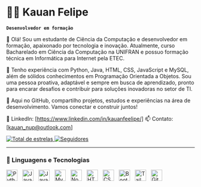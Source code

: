 # 👨‍💻 Kauan Felipe

**`Desenvolvedor em formação`**

👋 Olá! Sou um estudante de Ciência da Computação e desenvolvedor em formação, apaixonado por tecnologia e inovação. Atualmente, curso Bacharelado em Ciência da Computação na UNIFRAN e possuo formação técnica em Informática para Internet pela ETEC.

🚀 Tenho experiência com Python, Java, HTML, CSS, JavaScript e MySQL, além de sólidos conhecimentos em Programação Orientada a Objetos. Sou uma pessoa proativa, adaptável e sempre em busca de aprendizado, pronto para encarar desafios e contribuir para soluções inovadoras no setor de TI.

📌 Aqui no GitHub, compartilho projetos, estudos e experiências na área de desenvolvimento. Vamos conectar e construir juntos!

🔗 LinkedIn: [https://www.linkedin.com/in/kauanfeelipe/]
📫 Contato: [kauan_nup@outlook.com]

<p align="left"> <a href="https://github.com/kauanfeelipe?tab=repositories&sort=stargazers"> <img alt="Total de estrelas" title="Total de estrelas no GitHub" src="https://custom-icon-badges.demolab.com/github/stars/kauanfeelipe?color=55960c&style=for-the-badge&labelColor=488207&logo=star&label=Estrelas" /> </a> <a href="https://github.com/kauanfeelipe?tab=followers"> <img alt="Seguidores" title="Me siga no GitHub" src="https://custom-icon-badges.demolab.com/github/followers/kauanfeelipe?color=236ad3&labelColor=1155ba&style=for-the-badge&logo=github&label=Seguidores&logoColor=white" /> </a> </p>

---

### 🤖 Linguagens e Tecnologias

<img 
    align="left" 
    alt="Python" 
    title="Python"
    width="30px" 
    style="padding-right: 10px;" 
    src="https://cdn.jsdelivr.net/gh/devicons/devicon@latest/icons/python/python-original.svg" 
/>
<img 
    align="left" 
    alt="Java" 
    title="Java"
    width="30px" 
    style="padding-right: 10px;" 
    src="https://cdn.jsdelivr.net/gh/devicons/devicon@latest/icons/java/java-original.svg" 
/>
<img 
    align="left" 
    alt="JavaScript" 
    title="JavaScript"
    width="30px" 
    style="padding-right: 10px;" 
    src="https://cdn.jsdelivr.net/gh/devicons/devicon@latest/icons/javascript/javascript-original.svg" 
/>
<img 
    align="left" 
    alt="MySQL" 
    title="MySQL"
    width="30px" 
    style="padding-right: 10px;" 
    src="https://cdn.jsdelivr.net/gh/devicons/devicon@latest/icons/mysql/mysql-original.svg" 
/>
<img 
    align="left" 
    alt="Node.js" 
    title="Node.js"
    width="30px" 
    style="padding-right: 10px;" 
    src="https://cdn.jsdelivr.net/gh/devicons/devicon@latest/icons/nodejs/nodejs-original.svg" 
/>
<img 
    align="left" 
    alt="HTML"
    title="HTML" 
    width="30px" 
    style="padding-right: 10px;" 
    src="https://cdn.jsdelivr.net/gh/devicons/devicon@latest/icons/html5/html5-original.svg" 
/>
<img 
    align="left" 
    alt="CSS" 
    title="CSS"
    width="30px" 
    style="padding-right: 10px;" 
    src="https://cdn.jsdelivr.net/gh/devicons/devicon@latest/icons/css3/css3-original.svg" 
/>

<img 
    align="left" 
    alt="Bootstrap"
    title="Bootstrap" 
    width="30px" 
    style="padding-right: 10px;" 
    src="https://cdn.jsdelivr.net/gh/devicons/devicon@latest/icons/bootstrap/bootstrap-original.svg" 
/>
<img 
    align="left" 
    alt="Tailwind" 
    title="Tailwind"
    width="30px" 
    style="padding-right: 10px;" 
    src="https://cdn.jsdelivr.net/gh/devicons/devicon@latest/icons/tailwindcss/tailwindcss-original.svg" 
/>
<img 
    align="left" 
    alt="Git" 
    title="Git"
    width="30px" 
    style="padding-right: 10px;" 
    src="https://cdn.jsdelivr.net/gh/devicons/devicon@latest/icons/git/git-original.svg" 
/>




<br/>
<br/>

